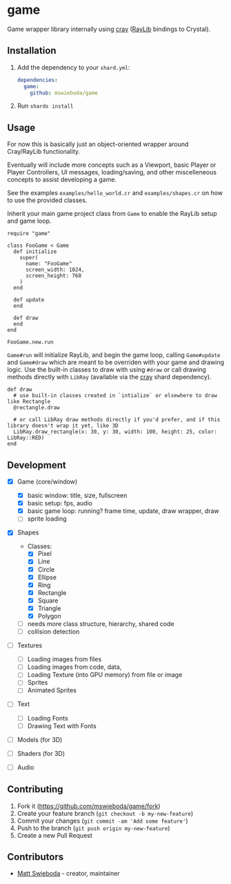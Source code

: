 # game

Game wrapper library internally using [cray](http://github.com/mswieboda/cray) ([RayLib](http://raylib.com) bindings to Crystal).

## Installation

1. Add the dependency to your `shard.yml`:

   ```yaml
   dependencies:
     game:
       github: mswieboda/game
   ```

2. Run `shards install`

## Usage

For now this is basically just an object-oriented wrapper around Cray/RayLib functionality.

Eventually will include more concepts such as a Viewport, basic Player or Player Controllers, UI messages, loading/saving, and other miscelleneous concepts to assist developing a game.

See the examples `examples/hello_world.cr` and `examples/shapes.cr` on how to use the provided classes.

Inherit your main game project class from `Game` to enable the RayLib setup and game loop.

```crystal
require "game"

class FooGame < Game
  def initialize
    super(
      name: "FooGame"
      screen_width: 1024,
      screen_height: 768
    )
  end

  def update
  end

  def draw
  end
end

FooGame.new.run
```

`Game#run` will initialize RayLib, and begin the game loop, calling `Game#update` and `Game#draw` which are meant to be overriden with your game and drawing logic. Use the built-in classes to draw with using `#draw` or call drawing methods directly with `LibRay` (available via the [cray](http://github.com/mswieboda/cray) shard dependency).

```crystal
def draw
  # use built-in classes created in `intialize` or elsewhere to draw like Rectangle
  @rectangle.draw

  # or call LibRay draw methods directly if you'd prefer, and if this library doesn't wrap it yet, like 3D
  LibRay.draw_rectangle(x: 30, y: 30, width: 100, height: 25, color: LibRay::RED)
end
```


## Development

- [x] Game (core/window)
  - [x] basic window: title, size, fullscreen
  - [x] basic setup: fps, audio
  - [x] basic game loop: running? frame time, update, draw wrapper, draw
  - [ ] sprite loading
- [x] Shapes
  - Classes:
    - [x] Pixel
    - [x] Line
    - [x] Circle
    - [x] Ellipse
    - [x] Ring
    - [x] Rectangle
    - [x] Square
    - [x] Triangle
    - [x] Polygon
  - [ ] needs more class structure, hierarchy, shared code
  - [ ] collision detection
- [ ] Textures
  - [ ] Loading images from files
  - [ ] Loading images from code, data,
  - [ ] Loading Texture (into GPU memory) from file or image
  - [ ] Sprites
  - [ ] Animated Sprites
- [ ] Text
  - [ ] Loading Fonts
  - [ ] Drawing Text with Fonts
- [ ] Models (for 3D)
- [ ] Shaders (for 3D)
- [ ] Audio


## Contributing

1. Fork it (<https://github.com/mswieboda/game/fork>)
2. Create your feature branch (`git checkout -b my-new-feature`)
3. Commit your changes (`git commit -am 'Add some feature'`)
4. Push to the branch (`git push origin my-new-feature`)
5. Create a new Pull Request

## Contributors

- [Matt Swieboda](https://github.com/mswieboda) - creator, maintainer

